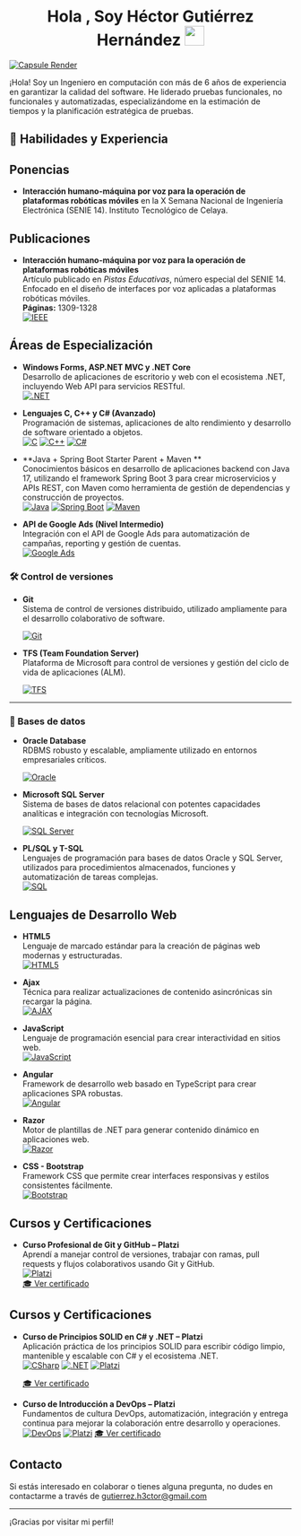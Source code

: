 
<h1 align="center"><b>Hola , Soy Héctor Gutiérrez Hernández  </b><img src="https://media.giphy.com/media/hvRJCLFzcasrR4ia7z/giphy.gif" width="35"></h1>

[![Capsule Render](https://capsule-render.vercel.app/api?type=waving&color=00008B&height=150&section=header&text=Ingeniero%20en%20Computación&fontSize=70&fontColor=ffffff)](https://github.com/DannyDan2016/cypress-automation-demoqa)



¡Hola! Soy un Ingeniero en computación con más de 6 años de experiencia en garantizar la calidad del software. He liderado pruebas funcionales, no funcionales y automatizadas, especializándome en la estimación de tiempos y la planificación estratégica de pruebas.


## 💼 Habilidades y Experiencia


## Ponencias

- **Interacción humano-máquina por voz para la operación de plataformas robóticas móviles** en la X Semana Nacional de Ingeniería Electrónica (SENIE 14). Instituto Tecnológico de Celaya.

## Publicaciones

- **Interacción humano-máquina por voz para la operación de plataformas robóticas móviles**  
  Artículo publicado en *Pistas Educativas*, número especial del SENIE 14.  
  Enfocado en el diseño de interfaces por voz aplicadas a plataformas robóticas móviles.  
  **Páginas:** 1309-1328  
  [![IEEE](https://img.shields.io/badge/Publicación-Académica-007396?style=for-the-badge&logo=academia&logoColor=white)](https://pistaseducativas.celaya.tecnm.mx/index.php/pistas/article/viewFile/1475/1261) 

## Áreas de Especialización

- **Windows Forms, ASP.NET MVC y .NET Core**  
  Desarrollo de aplicaciones de escritorio y web con el ecosistema .NET, incluyendo Web API para servicios RESTful.  
  [![.NET](https://img.shields.io/badge/.NET-512BD4?style=for-the-badge&logo=dotnet&logoColor=white)](https://dotnet.microsoft.com/)

- **Lenguajes C, C++ y C# (Avanzado)**  
  Programación de sistemas, aplicaciones de alto rendimiento y desarrollo de software orientado a objetos.  
  [![C](https://img.shields.io/badge/C-A8B9CC?style=for-the-badge&logo=c&logoColor=black)](https://en.wikipedia.org/wiki/C_(programming_language))
  [![C++](https://img.shields.io/badge/C++-00599C?style=for-the-badge&logo=c%2B%2B&logoColor=white)](https://isocpp.org/)
  [![C#](https://img.shields.io/badge/C%23-239120?style=for-the-badge&logo=c-sharp&logoColor=white)](https://learn.microsoft.com/en-us/dotnet/csharp/)


- **Java + Spring Boot Starter Parent + Maven **  
  Conocimientos básicos en desarrollo de aplicaciones backend con Java 17, utilizando el framework Spring Boot 3 para crear microservicios y APIs REST, con Maven como herramienta de gestión de dependencias y construcción de proyectos.  
  [![Java](https://img.shields.io/badge/Java_17-007396?style=for-the-badge&logo=java&logoColor=white)](https://www.oracle.com/java/technologies/javase/jdk17-archive-downloads.html)
  [![Spring Boot](https://img.shields.io/badge/Spring_Boot_3-6DB33F?style=for-the-badge&logo=springboot&logoColor=white)](https://spring.io/projects/spring-boot)
  [![Maven](https://img.shields.io/badge/Maven_3.9.4-C71A36?style=for-the-badge&logo=apachemaven&logoColor=white)](https://maven.apache.org/docs/3.9.4/release-notes.html)


- **API de Google Ads (Nivel Intermedio)**  
  Integración con el API de Google Ads para automatización de campañas, reporting y gestión de cuentas.  
  [![Google Ads](https://img.shields.io/badge/Google_Ads-4285F4?style=for-the-badge&logo=googleads&logoColor=white)](https://developers.google.com/google-ads/api)


### 🛠 Control de versiones

- **Git**  
  Sistema de control de versiones distribuido, utilizado ampliamente para el desarrollo colaborativo de software.

  [![Git](https://img.shields.io/badge/Git-F05032?style=for-the-badge&logo=git&logoColor=white)](https://git-scm.com/)

- **TFS (Team Foundation Server)**  
  Plataforma de Microsoft para control de versiones y gestión del ciclo de vida de aplicaciones (ALM).

  [![TFS](https://img.shields.io/badge/TFS-0078D7?style=for-the-badge&logo=visualstudio&logoColor=white)](https://docs.microsoft.com/en-us/azure/devops/server/)

---

### 🧠 Bases de datos

- **Oracle Database**  
  RDBMS robusto y escalable, ampliamente utilizado en entornos empresariales críticos.

  [![Oracle](https://img.shields.io/badge/Oracle-F80000?style=for-the-badge&logo=oracle&logoColor=white)](https://www.oracle.com/database/)

- **Microsoft SQL Server**  
  Sistema de bases de datos relacional con potentes capacidades analíticas e integración con tecnologías Microsoft.

  [![SQL Server](https://img.shields.io/badge/SQL_Server-CC2927?style=for-the-badge&logo=microsoftsqlserver&logoColor=white)](https://www.microsoft.com/en-us/sql-server)

- **PL/SQL y T-SQL**  
  Lenguajes de programación para bases de datos Oracle y SQL Server, utilizados para procedimientos almacenados, funciones y automatización de tareas complejas.  
  [![SQL](https://img.shields.io/badge/SQL-4479A1?style=for-the-badge&logo=MicrosoftSQLServer&logoColor=white)](https://learn.microsoft.com/en-us/sql/?view=sql-server-ver15)


## Lenguajes de Desarrollo Web

- **HTML5**  
  Lenguaje de marcado estándar para la creación de páginas web modernas y estructuradas.  
  [![HTML5](https://img.shields.io/badge/HTML5-E34F26?style=for-the-badge&logo=html5&logoColor=white)](https://developer.mozilla.org/es/docs/Web/HTML)

- **Ajax**  
  Técnica para realizar actualizaciones de contenido asincrónicas sin recargar la página.  
  [![AJAX](https://img.shields.io/badge/AJAX-0078D7?style=for-the-badge&logo=windows&logoColor=white)](https://developer.mozilla.org/es/docs/Web/Guide/AJAX)

- **JavaScript**  
  Lenguaje de programación esencial para crear interactividad en sitios web.  
  [![JavaScript](https://img.shields.io/badge/JavaScript-F7DF1E?style=for-the-badge&logo=javascript&logoColor=black)](https://developer.mozilla.org/es/docs/Web/JavaScript)

- **Angular**  
  Framework de desarrollo web basado en TypeScript para crear aplicaciones SPA robustas.  
  [![Angular](https://img.shields.io/badge/Angular-DD0031?style=for-the-badge&logo=angular&logoColor=white)](https://angular.io/)

- **Razor**  
  Motor de plantillas de .NET para generar contenido dinámico en aplicaciones web.  
  [![Razor](https://img.shields.io/badge/Razor-512BD4?style=for-the-badge&logo=dotnet&logoColor=white)](https://learn.microsoft.com/en-us/aspnet/core/mvc/views/razor)

- **CSS - Bootstrap**  
  Framework CSS que permite crear interfaces responsivas y estilos consistentes fácilmente.  
  [![Bootstrap](https://img.shields.io/badge/Bootstrap-7952B3?style=for-the-badge&logo=bootstrap&logoColor=white)](https://getbootstrap.com/)


## Cursos y Certificaciones

- **Curso Profesional de Git y GitHub – Platzi**  
  Aprendí a manejar control de versiones, trabajar con ramas, pull requests y flujos colaborativos usando Git y GitHub.  
  [![Platzi](https://img.shields.io/badge/Platzi-98CA3F?style=for-the-badge&logo=platzi&logoColor=white)](https://platzi.com/cursos/git-github/)  
  [🎓 Ver certificado](https://platzi.com/p/tu-usuario/cursos/curso-profesional-git-github/diploma/detalle/)
## Cursos y Certificaciones

- **Curso de Principios SOLID en C# y .NET – Platzi**  
  Aplicación práctica de los principios SOLID para escribir código limpio, mantenible y escalable con C# y el ecosistema .NET.  
  [![CSharp](https://img.shields.io/badge/C%23-239120?style=for-the-badge&logo=c-sharp&logoColor=white)](https://learn.microsoft.com/en-us/dotnet/csharp/)
  [![.NET](https://img.shields.io/badge/.NET-512BD4?style=for-the-badge&logo=dotnet&logoColor=white)](https://dotnet.microsoft.com/)
  [![Platzi](https://img.shields.io/badge/Platzi-98CA3F?style=for-the-badge&logo=platzi&logoColor=white)](https://platzi.com/cursos/solid-dotnet/)
  <!-- Reemplaza el enlace de abajo por el tuyo si tienes el certificado público -->
  [🎓 Ver certificado](https://platzi.com/p/hector.gutierrez9195/curso/4761-course/diploma/detalle/)

- **Curso de Introducción a DevOps – Platzi**  
  Fundamentos de cultura DevOps, automatización, integración y entrega continua para mejorar la colaboración entre desarrollo y operaciones.  
  [![DevOps](https://img.shields.io/badge/DevOps-0A0A0A?style=for-the-badge&logo=azuredevops&logoColor=white)](https://platzi.com/cursos/devops/)
  [![Platzi](https://img.shields.io/badge/Platzi-98CA3F?style=for-the-badge&logo=platzi&logoColor=white)](https://platzi.com/cursos/devops/)
  [🎓 Ver certificado](https://platzi.com/p/hector.gutierrez9195/curso/4558-course/diploma/detalle/)


## Contacto
Si estás interesado en colaborar o tienes alguna pregunta, no dudes en contactarme a través de gutierrez.h3ctor@gmail.com

----

¡Gracias por visitar mi perfil! 
